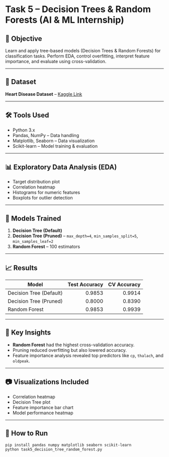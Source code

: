 # Task 5 – Decision Trees & Random Forests (AI & ML Internship)

## 📌 Objective
Learn and apply tree-based models (Decision Trees & Random Forests) for classification tasks. Perform EDA, control overfitting, interpret feature importance, and evaluate using cross-validation.

---

## 📂 Dataset
**Heart Disease Dataset** – [Kaggle Link](https://www.kaggle.com/datasets/johnsmith88/heart-disease-dataset)

---

## 🛠 Tools Used
- Python 3.x
- Pandas, NumPy – Data handling
- Matplotlib, Seaborn – Data visualization
- Scikit-learn – Model training & evaluation

---

## 📊 Exploratory Data Analysis (EDA)
- Target distribution plot
- Correlation heatmap
- Histograms for numeric features
- Boxplots for outlier detection

---

## 🤖 Models Trained
1. **Decision Tree (Default)**
2. **Decision Tree (Pruned)** – `max_depth=4`, `min_samples_split=5`, `min_samples_leaf=2`
3. **Random Forest** – 100 estimators

---

## 📈 Results

| Model                     | Test Accuracy | CV Accuracy |
|---------------------------|--------------:|------------:|
| Decision Tree (Default)   | 0.9853         | 0.9914      |
| Decision Tree (Pruned)    | 0.8000         | 0.8390      |
| Random Forest             | 0.9853         | 0.9939      |

---

## 📌 Key Insights
- **Random Forest** had the highest cross-validation accuracy.
- Pruning reduced overfitting but also lowered accuracy.
- Feature importance analysis revealed top predictors like `cp`, `thalach`, and `oldpeak`.

---

## 📷 Visualizations Included
- Correlation heatmap
- Decision Tree plot
- Feature importance bar chart
- Model performance heatmap

---

## 📜 How to Run
```bash
pip install pandas numpy matplotlib seaborn scikit-learn
python task5_decision_tree_random_forest.py
